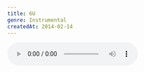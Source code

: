 ```yaml
---
title: 6U
genre: Instrumental
createdAt: 2014-02-14
---
```

<audio controls class="mb-6 w-full">
  <source src="/songs/6U.mp3" type="audio/mpeg">
</audio>
